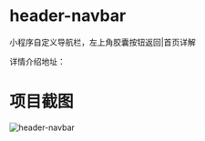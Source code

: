 # header-navbar
小程序自定义导航栏，左上角胶囊按钮返回|首页详解


详情介绍地址：

# 项目截图
![header-navbar](https://raw.githubusercontent.com/Shay0921/header-navbar/master/img/navbar_home_white.png)
